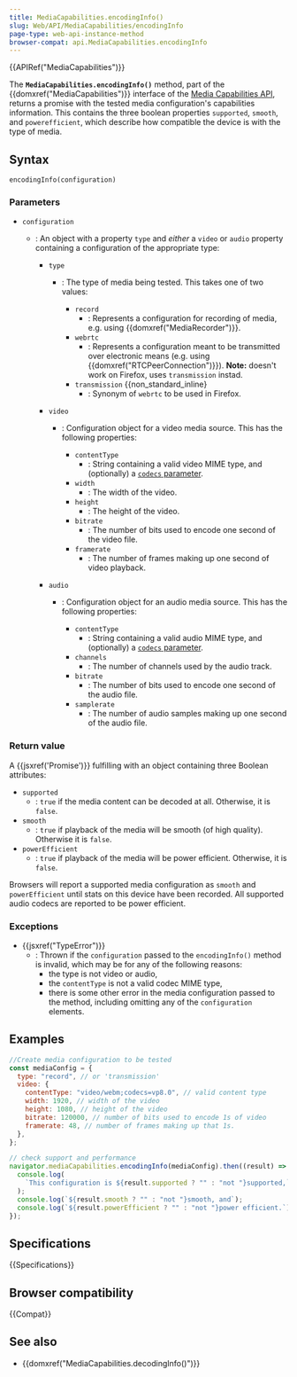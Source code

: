 ```yaml
---
title: MediaCapabilities.encodingInfo()
slug: Web/API/MediaCapabilities/encodingInfo
page-type: web-api-instance-method
browser-compat: api.MediaCapabilities.encodingInfo
---
```


{{APIRef("MediaCapabilities")}}

The **`MediaCapabilities.encodingInfo()`** method, part of the {{domxref("MediaCapabilities")}} interface of the [Media Capabilities API](/en-US/docs/Web/API/MediaCapabilities), returns a promise with the tested media configuration's capabilities information.
This contains the three boolean properties `supported`, `smooth`, and `powerefficient`, which describe how compatible the device is with the type of media.

## Syntax

```js-nolint
encodingInfo(configuration)
```

### Parameters

- `configuration`

  - : An object with a property `type` and _either_ a `video` or `audio` property containing a configuration of the appropriate type: <!-- MediaEncodingConfiguration in the spec -->

    - `type`

      - : The type of media being tested. This takes one of two values:

        - `record`
          - : Represents a configuration for recording of media, e.g. using {{domxref("MediaRecorder")}}.
        - `webrtc`
          - : Represents a configuration meant to be transmitted over electronic means (e.g. using {{domxref("RTCPeerConnection")}}). **Note:** doesn't work on Firefox, uses `transmission` instad.
        - `transmission` {{non_standard_inline}
          - : Synonym of `webrtc` to be used in Firefox.

    - `video`

      - : Configuration object for a video media source.
        This has the following properties: <!-- VideoConfiguration in the spec -->

        - `contentType`
          - : String containing a valid video MIME type, and (optionally) a [`codecs` parameter](/en-US/docs/Web/Media/Formats/codecs_parameter).
        - `width`
          - : The width of the video.
        - `height`
          - : The height of the video.
        - `bitrate`
          - : The number of bits used to encode one second of the video file.
        - `framerate`
          - : The number of frames making up one second of video playback.

    - `audio`

      - : Configuration object for an audio media source.
        This has the following properties: <!-- AudioConfiguration in the spec -->

        - `contentType`
          - : String containing a valid audio MIME type, and (optionally) a [`codecs` parameter](/en-US/docs/Web/Media/Formats/codecs_parameter).
        - `channels`
          - : The number of channels used by the audio track.
        - `bitrate`
          - : The number of bits used to encode one second of the audio file.
        - `samplerate`
          - : The number of audio samples making up one second of the audio file.

### Return value

A {{jsxref('Promise')}} fulfilling with an object containing three Boolean attributes:

- `supported`
  - : `true` if the media content can be decoded at all. Otherwise, it is `false`.
- `smooth`
  - : `true` if playback of the media will be smooth (of high quality). Otherwise it is `false`.
- `powerEfficient`
  - : `true` if playback of the media will be power efficient. Otherwise, it is `false`.

Browsers will report a supported media configuration as `smooth` and `powerEfficient` until stats on this device have been recorded.
All supported audio codecs are reported to be power efficient.

### Exceptions

- {{jsxref("TypeError")}}
  - : Thrown if the `configuration` passed to the `encodingInfo()` method is invalid, which may be for any of the following reasons:
    - the type is not video or audio,
    - the `contentType` is not a valid codec MIME type,
    - there is some other error in the media configuration passed to the method, including omitting any of the `configuration` elements.

## Examples

```js
//Create media configuration to be tested
const mediaConfig = {
  type: "record", // or 'transmission'
  video: {
    contentType: "video/webm;codecs=vp8.0", // valid content type
    width: 1920, // width of the video
    height: 1080, // height of the video
    bitrate: 120000, // number of bits used to encode 1s of video
    framerate: 48, // number of frames making up that 1s.
  },
};

// check support and performance
navigator.mediaCapabilities.encodingInfo(mediaConfig).then((result) => {
  console.log(
    `This configuration is ${result.supported ? "" : "not "}supported,`
  );
  console.log(`${result.smooth ? "" : "not "}smooth, and`);
  console.log(`${result.powerEfficient ? "" : "not "}power efficient.`);
});
```

## Specifications

{{Specifications}}

## Browser compatibility

{{Compat}}

## See also

- {{domxref("MediaCapabilities.decodingInfo()")}}
